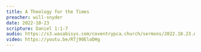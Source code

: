 ```yaml
---
title: A Theology for the Times
preacher: will-snyder
date: 2022-10-23
scripture: Daniel 1:1-7
audio: https://s3.wasabisys.com/coventrypca.church/sermons/2022.10.23.A A Theology for the Times - Will Snyder.mp3
video: https://youtu.be/RTj90EloDHg
---
```

